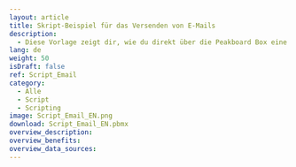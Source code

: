 ```yaml
---
layout: article
title: Skript-Beispiel für das Versenden von E-Mails
description: 
  - Diese Vorlage zeigt dir, wie du direkt über die Peakboard Box eine E-Mail an deine E-Mail-Adresse versendest. Schließe dafür eine Tastatur und ggf. eine Maus an die Peakboard Box an.
lang: de
weight: 50
isDraft: false
ref: Script_Email
category:
  - Alle
  - Script
  - Scripting
image: Script_Email_EN.png
download: Script_Email_EN.pbmx
overview_description:
overview_benefits:
overview_data_sources:
---
```

